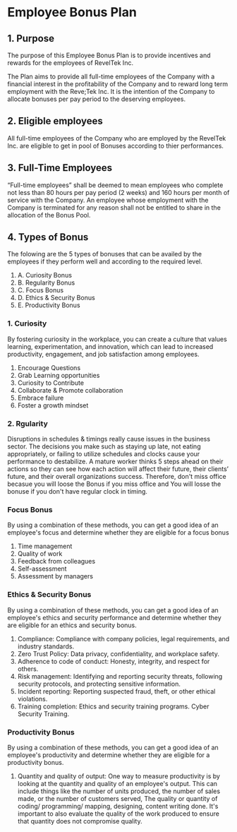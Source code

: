 # Employee Bonus Plan

## 1. Purpose
The purpose of this Employee Bonus Plan is to provide incentives and rewards for the employees of RevelTek Inc.

The Plan aims to provide all full-time employees of the Company with a financial interest in the profitability of the Company and to reward long term employment with the Reve;Tek Inc. It is the intention of the Company to allocate bonuses per pay period to the deserving employees.

## 2. Eligible employees
All full-time employees of the Company who are employed by the RevelTek Inc. are eligible to get in pool of Bonuses according to thier performances.

## 3. Full-Time Employees
“Full-time employees” shall be deemed to mean employees who complete not less than 80 hours per pay period (2 weeks) and 160 hours per month of service with the Company. An employee whose employment with the Company is terminated for any reason shall not be entitled to share in the allocation of the Bonus Pool.

## 4. Types of Bonus
The folowing are the 5 types of bonuses that can be availed by the employees if they perform well and according to the required level. 

1. A. Curiosity Bonus
2. B. Regularity Bonus
3. C. Focus Bonus
4. D. Ethics & Security Bonus
5. E. Productivity Bonus

### 1. Curiosity
By fostering curiosity in the workplace, you can create a culture that values learning, experimentation, and innovation, which can lead to increased productivity, engagement, and job satisfaction among employees.
1. Encourage Questions
2. Grab Learning opportunities
3. Curiosity to Contribute
4. Collaborate & Promote collaboration
5. Embrace failure
6. Foster a growth mindset

### 2. Rgularity 
Disruptions in schedules & timings really cause issues in the business sector. The decisions you make such as staying up late, not eating appropriately, or failing to utilize schedules and clocks cause your performance to destabilize. 
A mature worker thinks 5 steps ahead on their actions so they can see how each action will affect their future, their clients’ future, and their overall organizations success.
Therefore, don't miss office becasue you will loose the Bonus if you miss office and You will losse the bonuse if you don't have regular clock in timing. 

### Focus Bonus
By using a combination of these methods, you can get a good idea of an employee's focus and determine whether they are eligible for a focus bonus
1. Time management
2. Quality of work
3. Feedback from colleagues
4. Self-assessment
5. Assessment by managers

### Ethics & Security Bonus
By using a combination of these methods, you can get a good idea of an employee's ethics and security performance and determine whether they are eligible for an ethics and security bonus.
1. Compliance: Compliance with company policies, legal requirements, and industry standards.  
2. Zero Trust Policy: Data privacy, confidentiality, and workplace safety.
3. Adherence to code of conduct: Honesty, integrity, and respect for others.
4. Risk management: Identifying and reporting security threats, following security protocols, and protecting sensitive information.
5. Incident reporting: Reporting suspected fraud, theft, or other ethical violations.
6. Training completion: Ethics and security training programs. Cyber Security Training.

### Productivity Bonus 
By using a combination of these methods, you can get a good idea of an employee's productivity and determine whether they are eligible for a productivity bonus.
1. Quantity and quality of output: One way to measure productivity is by looking at the quantity and quality of an employee's output. 
This can include things like the number of units produced, the number of sales made, or the number of customers served, The quality or quantity of coding/ programming/ mapping, designing, content writing done. It's important to also evaluate the quality of the work produced to ensure that quantity does not compromise quality.
